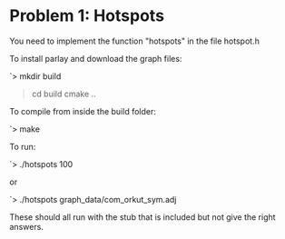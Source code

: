 # Problem 1: Hotspots

You need to implement the function "hotspots" in the file hotspot.h

To install parlay and download the graph files:

`> mkdir build 
 > cd build 
 > cmake .. 

To compile from inside the build folder:

`> make 

To run:

`> ./hotspots 100 

or

`> ./hotspots graph_data/com_orkut_sym.adj 

These should all run with the stub that is included but not give the right answers.

